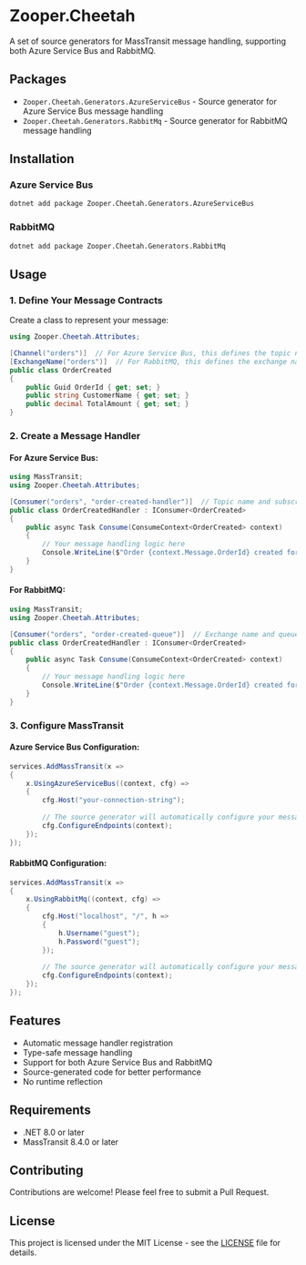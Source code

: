 # Zooper.Cheetah

A set of source generators for MassTransit message handling, supporting both Azure Service Bus and RabbitMQ.

## Packages

- `Zooper.Cheetah.Generators.AzureServiceBus` - Source generator for Azure Service Bus message handling
- `Zooper.Cheetah.Generators.RabbitMq` - Source generator for RabbitMQ message handling

## Installation

### Azure Service Bus

```bash
dotnet add package Zooper.Cheetah.Generators.AzureServiceBus
```

### RabbitMQ

```bash
dotnet add package Zooper.Cheetah.Generators.RabbitMq
```

## Usage

### 1. Define Your Message Contracts

Create a class to represent your message:

```csharp
using Zooper.Cheetah.Attributes;

[Channel("orders")]  // For Azure Service Bus, this defines the topic name
[ExchangeName("orders")]  // For RabbitMQ, this defines the exchange name
public class OrderCreated
{
    public Guid OrderId { get; set; }
    public string CustomerName { get; set; }
    public decimal TotalAmount { get; set; }
}
```

### 2. Create a Message Handler

#### For Azure Service Bus:

```csharp
using MassTransit;
using Zooper.Cheetah.Attributes;

[Consumer("orders", "order-created-handler")]  // Topic name and subscription name
public class OrderCreatedHandler : IConsumer<OrderCreated>
{
    public async Task Consume(ConsumeContext<OrderCreated> context)
    {
        // Your message handling logic here
        Console.WriteLine($"Order {context.Message.OrderId} created for {context.Message.CustomerName}");
    }
}
```

#### For RabbitMQ:

```csharp
using MassTransit;
using Zooper.Cheetah.Attributes;

[Consumer("orders", "order-created-queue")]  // Exchange name and queue name
public class OrderCreatedHandler : IConsumer<OrderCreated>
{
    public async Task Consume(ConsumeContext<OrderCreated> context)
    {
        // Your message handling logic here
        Console.WriteLine($"Order {context.Message.OrderId} created for {context.Message.CustomerName}");
    }
}
```

### 3. Configure MassTransit

#### Azure Service Bus Configuration:

```csharp
services.AddMassTransit(x =>
{
    x.UsingAzureServiceBus((context, cfg) =>
    {
        cfg.Host("your-connection-string");
        
        // The source generator will automatically configure your message handlers
        cfg.ConfigureEndpoints(context);
    });
});
```

#### RabbitMQ Configuration:

```csharp
services.AddMassTransit(x =>
{
    x.UsingRabbitMq((context, cfg) =>
    {
        cfg.Host("localhost", "/", h =>
        {
            h.Username("guest");
            h.Password("guest");
        });
        
        // The source generator will automatically configure your message handlers
        cfg.ConfigureEndpoints(context);
    });
});
```

## Features

- Automatic message handler registration
- Type-safe message handling
- Support for both Azure Service Bus and RabbitMQ
- Source-generated code for better performance
- No runtime reflection

## Requirements

- .NET 8.0 or later
- MassTransit 8.4.0 or later

## Contributing

Contributions are welcome! Please feel free to submit a Pull Request.

## License

This project is licensed under the MIT License - see the [LICENSE](LICENSE) file for details. 